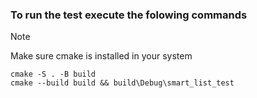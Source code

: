 ### To run the test execute the folowing commands

> [!NOTE]
> Make sure cmake is installed in your system

```
cmake -S . -B build
cmake --build build && build\Debug\smart_list_test
```

